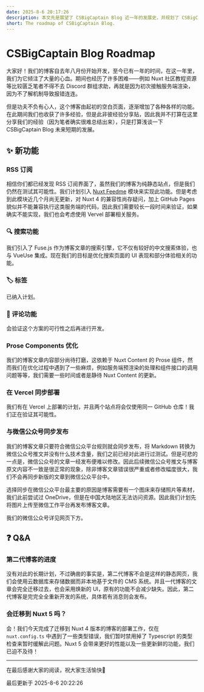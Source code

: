 ```yaml
---
date: 2025-8-6 20:17:26
description: 本文先是展望了 CSBigCaptain Blog 近一年的发展史，并规划了 CSBigCaptain Blog 的未来短期的发展计划。
short: The roadmap of CSBigCaptain Blog.
---
```


# CSBigCaptain Blog Roadmap

大家好！我们的博客自去年八月份开始开发，至今已有一年的时间，在这一年里，我们为它倾注了大量的心血。期间也经历了许多困难——例如 Nuxt 社区教程资源等比较匮乏笔者不得不去 Discord 群组求助，再就是因为初次接触服务端渲染，因为不了解机制导致报错连连。

但是功夫不负有心人，这个博客由起初的空白页面，逐渐增加了各种各样的功能。在此期间我们也收获了许多经验，但是此非彼经验分享贴，因此我并不打算在这里分享我们的经验（因为笔者确实很难总结出来），只是打算浅谈一下 CSBigCaptain Blog 未来短期的发展。

## ✨ 新功能

### RSS 订阅

相信你们都已经发现 RSS 订阅界面了，虽然我们的博客为纯静态站点，但是我们仍然在测试其可能性。我们计划引入 [Nuxt Feedme](https://nuxt.com/modules/nuxt-feedme) 模块来实现此功能。但是考虑到此模块近几个月尚无更新，对 Nuxt 4 的兼容性尚存疑问，加上 GitHub Pages 貌似并不能兼容执行这类服务端的代码，因此我们需要较长一段时间来验证，如果确实不能实现，我们也会考虑使用 Vervel 部署相关服务。

### 🔍 搜索功能

我们引入了 Fuse.js 作为博客文章的搜索引擎，它不仅有较好的中文搜索体验，也与 VueUse 集成。现在我们的目标是优化搜索页面的 UI 表现和部分体验相关的功能。

### 🏷️ 标签

已纳入计划。

### 💬 评论功能

会验证这个方案的可行性之后再进行开发。

### Prose Components 优化

我们的博客文章内容部分尚待打磨，这依赖于 Nuxt Content 的 Prose 组件，然而我们在优化过程中遇到了一些麻烦，例如服务端预渲染的处理和组件接口的调用问题等等，我们需要一些时间或者是静待 Nuxt Content 的更新。

### 在 Vercel 同步部署

我们有在 Vercel 上部署的计划，并且两个站点将会仅使用同一 GitHub 仓库！我们正在验证其可能性。

### 与微信公众号同步发布

我们的博客文章只要符合微信公众平台规则就会同步发布，将 Markdown 转换为微信公众号推文并没有什么技术含量，我们之前已经对此进行过测试。但是可悲的一点是，微信公众号的文章一经发布便难以修改。因此后续微信公众号推文与博客原文内容不一致是很正常的现象，除非博客文章错误很严重或者修改幅度很大，我们不会再同步新版的文章到微信公众平台中。

选择同步在微信公众平台最主要的原因是博客需要有一个图床来存储照片等素材，我们此前尝试过 OneDrive，但是在中国大陆地区无法访问资源。因此我们计划先将图片上传至微信工作平台再发布博客文章。

我们的微信公众号详见网页下方。

## ❓ Q&A

### 第二代博客的进度

没有对此的长期计划，不过确凿的事实是，第二代博客不会是这样的静态网页，我们会使用云数据库来存储数据而非本地基于文件的 CMS 系统。并且一代博客的文章会完全迁移过去，也会采用焕新的 UI，原有的功能不会减少缺失。因此，第二代博客是完完全全重新开发的系统，具体若有消息则会发布。

### 会迁移到 Nuxt 5 吗？

会！我们今天完成了迁移到 Nuxt 4 版本的博客的部署工作，仅在 `nuxt.config.ts` 中遇到了一些类型错误，我们暂时禁用掉了 Typescript 的类型检查来暂时缓解此问题。Nuxt 5 会带来更好的性能以及一些更新鲜的功能，我们已迫不及待！

---

在最后感谢大家的阅读，祝大家生活愉快🤝

最后更新于 2025-8-6 20:22:26